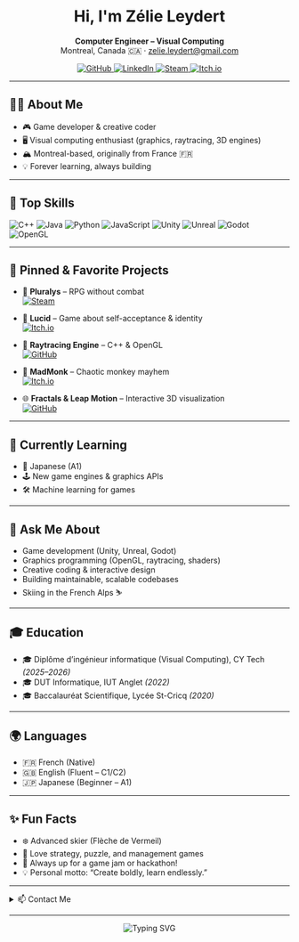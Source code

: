 <!--
    Hi there! I'm Zélie Leydert (lZelie) 👋
    Colorful, creative, and passionate about visual computing, game development, and all things code.
-->

<h1 align="center">Hi, I'm Zélie Leydert</h1>
<p align="center">
  <b>Computer Engineer – Visual Computing</b><br/>
  Montreal, Canada 🇨🇦 · <a href="mailto:zelie.leydert@gmail.com">zelie.leydert@gmail.com</a>
</p>

<p align="center">
  <a href="https://github.com/lZelie">
    <img src="https://img.shields.io/badge/GitHub-lZelie-181717?logo=github&style=for-the-badge" alt="GitHub"/>
  </a>
  <a href="https://www.linkedin.com/in/z%C3%A9lie-leydert-b05067218/">
    <img src="https://img.shields.io/badge/LinkedIn-Zélie%20Leydert-0077B5?logo=linkedin&style=for-the-badge" alt="LinkedIn"/>
  </a>
  <a href="https://store.steampowered.com/app/3275440/Pluralys/">
    <img src="https://img.shields.io/badge/Steam-Pluralys-171a21?logo=steam&style=for-the-badge" alt="Steam"/>
  </a>
  <a href="https://lucid-game.itch.io/lucid">
    <img src="https://img.shields.io/badge/Itch.io-Lucid-fa5c5c?logo=itch-io&style=for-the-badge" alt="Itch.io"/>
  </a>
</p>

---

## 👩‍💻 About Me

- 🎮 Game developer & creative coder
- 🖥️ Visual computing enthusiast (graphics, raytracing, 3D engines)
- 🏔️ Montreal-based, originally from France 🇫🇷
- 💡 Forever learning, always building

---

## 🧰 Top Skills

![C++](https://img.shields.io/badge/C++-00599C?logo=c%2b%2b&logoColor=fff&style=flat-square)
![Java](https://img.shields.io/badge/Java-007396?logo=java&logoColor=fff&style=flat-square)
![Python](https://img.shields.io/badge/Python-3776AB?logo=python&logoColor=fff&style=flat-square)
![JavaScript](https://img.shields.io/badge/JavaScript-F7DF1E?logo=javascript&logoColor=323330&style=flat-square)
![Unity](https://img.shields.io/badge/Unity-100000?logo=unity&logoColor=fff&style=flat-square)
![Unreal](https://img.shields.io/badge/Unreal%20Engine-313131?logo=unrealengine&logoColor=fff&style=flat-square)
![Godot](https://img.shields.io/badge/Godot-478CBF?logo=godot-engine&logoColor=fff&style=flat-square)
![OpenGL](https://img.shields.io/badge/OpenGL-5586A4?logo=opengl&logoColor=fff&style=flat-square)

---

## 🚀 Pinned & Favorite Projects

- 🎲 **Pluralys** – RPG without combat  
  [![Steam](https://img.shields.io/badge/Steam-Pluralys-171a21?logo=steam&style=flat-square)](https://store.steampowered.com/app/3275440/Pluralys/)

- 🌈 **Lucid** – Game about self-acceptance & identity  
  [![Itch.io](https://img.shields.io/badge/Itch.io-Lucid-fa5c5c?logo=itch-io&style=flat-square)](https://lucid-game.itch.io/lucid)

- 💎 **Raytracing Engine** – C++ & OpenGL  
  [![GitHub](https://img.shields.io/badge/GitHub-raytracing--engine-181717?logo=github&style=flat-square)](https://github.com/lZelie/raytracing-engine)

- 🐒 **MadMonk** – Chaotic monkey mayhem  
  [![Itch.io](https://img.shields.io/badge/Itch.io-MadMonk-fa5c5c?logo=itch-io&style=flat-square)](https://ylacaze.itch.io/madmonk)

- 🌐 **Fractals & Leap Motion** – Interactive 3D visualization  
  [![GitHub](https://img.shields.io/badge/GitHub-VisuDemo-181717?logo=github&style=flat-square)](https://github.com/pwouik/VisuDemo)

---

## 🌱 Currently Learning

- 🍃 Japanese (A1)
- 🕹️ New game engines & graphics APIs
- 🛠️ Machine learning for games

---

## 💬 Ask Me About

- Game development (Unity, Unreal, Godot)
- Graphics programming (OpenGL, raytracing, shaders)
- Creative coding & interactive design
- Building maintainable, scalable codebases
- Skiing in the French Alps ⛷️

---

## 🎓 Education

- 🎓 Diplôme d’ingénieur informatique (Visual Computing), CY Tech *(2025–2026)*
- 🎓 DUT Informatique, IUT Anglet *(2022)*
- 🎓 Baccalauréat Scientifique, Lycée St-Cricq *(2020)*

---

## 🌍 Languages

- 🇫🇷 French (Native)
- 🇬🇧 English (Fluent – C1/C2)
- 🇯🇵 Japanese (Beginner – A1)

---

## ✨ Fun Facts

- ❄️ Advanced skier (Flèche de Vermeil)
- 🧩 Love strategy, puzzle, and management games
- 🦄 Always up for a game jam or hackathon!
- 💡 Personal motto: “Create boldly, learn endlessly.”

---

<details>
<summary>📫 Contact Me</summary>
<br>
<ul>
  <li>Email: <a href="mailto:zelie.leydert@gmail.com">zelie.leydert@gmail.com</a></li>
  <li>LinkedIn: <a href="https://www.linkedin.com/in/z%C3%A9lie-leydert-b05067218/">Zélie Leydert</a></li>
</ul>
</details>

---

<p align="center">
  <img src="https://readme-typing-svg.demolab.com/?lines=Welcome+to+my+GitHub!;Let’s+build+something+amazing+%F0%9F%92%A1;Game+dev,+visual+computing,+and+beyond!;Let’s+connect+%F0%9F%91%8B" alt="Typing SVG">
</p>
